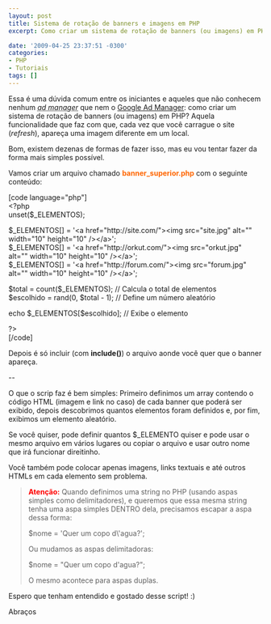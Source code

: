 ```yaml
---
layout: post
title: Sistema de rotação de banners e imagens em PHP
excerpt: Como criar um sistema de rotação de banners (ou imagens) em PHP

date: '2009-04-25 23:37:51 -0300'
categories:
- PHP
- Tutoriais
tags: []
---
```

<p>Essa é uma dúvida comum entre os iniciantes e aqueles que não conhecem nenhum <em><abbr title="Gerenciador de Anúncios">ad manager</abbr></em> que nem o <a title="Google Ad Manager" href="https://www.google.com/dfp/login/pt_BR/index.html" target="_blank">Google Ad Manager</a>: como criar um sistema de rotação de banners (ou imagens) em PHP? Aquela funcionalidade que faz com que, cada vez que você carrague o site (<em>refresh</em>), apareça uma imagem diferente em um local.</p>
<p>Bom, existem dezenas de formas de fazer isso, mas eu vou tentar fazer da forma mais simples possível.</p>
<p>Vamos criar um arquivo chamado <span style="color: #ff6600;"><strong>banner_superior.php</strong></span> com o seguinte conteúdo:</p>
<p>[code language="php"]<br />
&lt;?php<br />
unset($_ELEMENTOS);</p>
<p>$_ELEMENTOS[] = '&lt;a href=&quot;http://site.com/&quot;&gt;&lt;img src=&quot;site.jpg&quot; alt=&quot;&quot; width=&quot;10&quot; height=&quot;10&quot; /&gt;&lt;/a&gt;';<br />
$_ELEMENTOS[] = '&lt;a href=&quot;http://orkut.com/&quot;&gt;&lt;img src=&quot;orkut.jpg&quot; alt=&quot;&quot; width=&quot;10&quot; height=&quot;10&quot; /&gt;&lt;/a&gt;';<br />
$_ELEMENTOS[] = '&lt;a href=&quot;http://forum.com/&quot;&gt;&lt;img src=&quot;forum.jpg&quot; alt=&quot;&quot; width=&quot;10&quot; height=&quot;10&quot; /&gt;&lt;/a&gt;';</p>
<p>$total = count($_ELEMENTOS); // Calcula o total de elementos<br />
$escolhido = rand(0, $total - 1); // Define um número aleatório</p>
<p>echo $_ELEMENTOS[$escolhido]; // Exibe o elemento</p>
<p>?&gt;<br />
[/code]</p>
<p>Depois é só incluir (com <strong>include()</strong>) o arquivo aonde você quer que o banner apareça.</p>
<p>--</p>
<p>O que o scrip faz é bem simples: Primeiro definimos um array contendo o código HTML (imagem e link no caso) de cada banner que poderá ser exibido, depois descobrimos quantos elementos foram definidos e, por fim, exibimos um elemento aleatório.</p>
<p>Se você quiser, pode definir quantos $_ELEMENTO quiser e pode usar o mesmo arquivo em vários lugares ou copiar o arquivo e usar outro nome que irá funcionar direitinho.</p>
<p>Você também pode colocar apenas imagens, links textuais e até outros HTMLs em cada elemento sem problema.</p>
<blockquote><p><span style="color: #ff0000;"><strong>Atenção:</strong></span> Quando definimos uma string no PHP (usando aspas simples como delimitadores), e queremos que essa mesma string tenha uma aspa simples DENTRO dela, precisamos escapar a aspa dessa forma:</p>
<p>$nome = 'Quer um copo d\'agua?';</p>
<p>Ou mudamos as aspas delimitadoras:</p>
<p>$nome = "Quer um copo d'agua?";</p>
<p>O mesmo acontece para aspas duplas.</p></blockquote>
<p>Espero que tenham entendido e gostado desse script! :)</p>
<p>Abraços</p>
